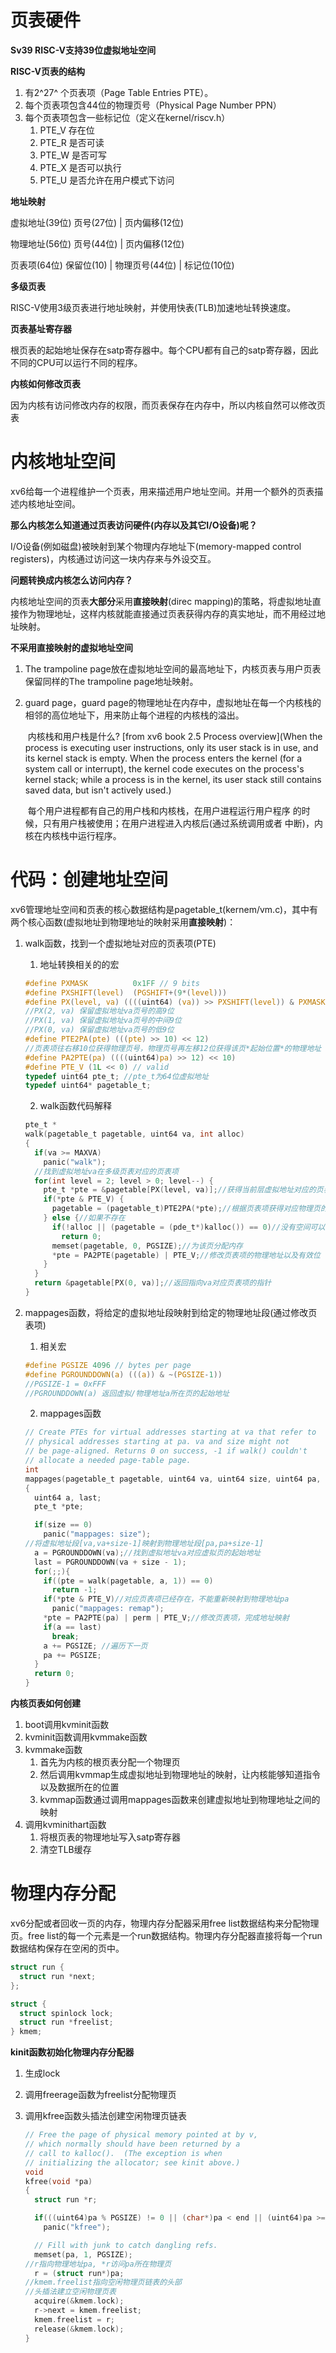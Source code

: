 # 页表硬件

**Sv39 RISC-V支持39位虚拟地址空间**

**RISC-V页表的结构**

1. 有2^27^ 个页表项（Page Table Entries PTE）。
2. 每个页表项包含44位的物理页号（Physical Page Number PPN）
3. 每个页表项包含一些标记位（定义在kernel/riscv.h）
   1. PTE_V 存在位
   2. PTE_R 是否可读
   3. PTE_W 是否可写
   4. PTE_X  是否可以执行
   5. PTE_U 是否允许在用户模式下访问

**地址映射**

虚拟地址(39位)      页号(27位) | 页内偏移(12位)

物理地址(56位)      页号(44位) | 页内偏移(12位)

页表项(64位)          保留位(10) |  物理页号(44位)  |  标记位(10位)

**多级页表**

RISC-V使用3级页表进行地址映射，并使用快表(TLB)加速地址转换速度。

**页表基址寄存器**

根页表的起始地址保存在satp寄存器中。每个CPU都有自己的satp寄存器，因此不同的CPU可以运行不同的程序。

**内核如何修改页表**

因为内核有访问修改内存的权限，而页表保存在内存中，所以内核自然可以修改页表

# 内核地址空间

xv6给每一个进程维护一个页表，用来描述用户地址空间。并用一个额外的页表描述内核地址空间。

**那么内核怎么知道通过页表访问硬件(内存以及其它I/O设备)呢？**

I/O设备(例如磁盘)被映射到某个物理内存地址下(memory-mapped control registers)，内核通过访问这一块内存来与外设交互。

**问题转换成内核怎么访问内存？**

内核地址空间的页表**大部分**采用**直接映射**(direc mapping)的策略，将虚拟地址直接作为物理地址，这样内核就能直接通过页表获得内存的真实地址，而不用经过地址映射。

**不采用直接映射的虚拟地址空间**

1. The trampoline page放在虚拟地址空间的最高地址下，内核页表与用户页表保留同样的The trampoline page地址映射。

2. guard page，guard page的物理地址在内存中，虚拟地址在每一个内核栈的相邻的高位地址下，用来防止每个进程的内核栈的溢出。

   ​	内核栈和用户栈是什么?  [from xv6 book 2.5 Process overview](When the process is
   executing user instructions, only its user stack is in use, and its kernel stack is empty. When the
   process enters the kernel (for a system call or interrupt), the kernel code executes on the process's
   kernel stack; while a process is in the kernel, its user stack still contains saved data, but isn't actively
   used.)

   ​			每个用户进程都有自己的用户栈和内核栈，在用户进程运行用户程序	的时候，只有用户栈被使用；在用户进程进入内核后(通过系统调用或者	中断)，内核在内核栈中运行程序。

# 代码：创建地址空间

xv6管理地址空间和页表的核心数据结构是pagetable_t(kernem/vm.c)，其中有两个核心函数(虚拟地址到物理地址的映射采用**直接映射**)：

1. walk函数，找到一个虚拟地址对应的页表项(PTE)

   1. 地址转换相关的的宏

   ```c
   #define PXMASK          0x1FF // 9 bits
   #define PXSHIFT(level)  (PGSHIFT+(9*(level)))
   #define PX(level, va) ((((uint64) (va)) >> PXSHIFT(level)) & PXMASK)
   //PX(2, va) 保留虚拟地址va页号的高9位
   //PX(1, va) 保留虚拟地址va页号的中间9位
   //PX(0, va) 保留虚拟地址va页号的低9位
   #define PTE2PA(pte) (((pte) >> 10) << 12)
   //页表项往右移10位获得物理页号，物理页号再左移12位获得该页*起始位置*的物理地址
   #define PA2PTE(pa) ((((uint64)pa) >> 12) << 10)
   #define PTE_V (1L << 0) // valid
   typedef uint64 pte_t; //pte_t为64位虚拟地址
   typedef uint64* pagetable_t;
   ```

   2. walk函数代码解释

   ```c
   pte_t *
   walk(pagetable_t pagetable, uint64 va, int alloc)
   {
     if(va >= MAXVA)
       panic("walk");
     //找到虚拟地址va在多级页表对应的页表项
     for(int level = 2; level > 0; level--) {
       pte_t *pte = &pagetable[PX(level, va)];//获得当前层虚拟地址对应的页表项
       if(*pte & PTE_V) {
         pagetable = (pagetable_t)PTE2PA(*pte);//根据页表项获得对应物理页的起始地址
       } else {//如果不存在
         if(!alloc || (pagetable = (pde_t*)kalloc()) == 0)//没有空间可以分配返回0
           return 0;
         memset(pagetable, 0, PGSIZE);//为该页分配内存
         *pte = PA2PTE(pagetable) | PTE_V;//修改页表项的物理地址以及有效位
       }
     }
     return &pagetable[PX(0, va)];//返回指向va对应页表项的指针
   }
   ```

   

2. mappages函数，将给定的虚拟地址段映射到给定的物理地址段(通过修改页表项)

   1. 相关宏

   ```c
   #define PGSIZE 4096 // bytes per page
   #define PGROUNDDOWN(a) (((a)) & ~(PGSIZE-1))
   //PGSIZE-1 = 0xFFF
   //PGROUNDDOWN(a) 返回虚拟/物理地址a所在页的起始地址
   ```
   2. mappages函数

   ```c
   // Create PTEs for virtual addresses starting at va that refer to
   // physical addresses starting at pa. va and size might not
   // be page-aligned. Returns 0 on success, -1 if walk() couldn't
   // allocate a needed page-table page.
   int
   mappages(pagetable_t pagetable, uint64 va, uint64 size, uint64 pa, int perm)
   {
     uint64 a, last;
     pte_t *pte;
   
     if(size == 0)
       panic("mappages: size");
   //将虚拟地址段[va,va+size-1]映射到物理地址段[pa,pa+size-1]
     a = PGROUNDDOWN(va);//找到虚拟地址va对应虚拟页的起始地址
     last = PGROUNDDOWN(va + size - 1);
     for(;;){
       if((pte = walk(pagetable, a, 1)) == 0)
         return -1;
       if(*pte & PTE_V)//对应页表项已经存在，不能重新映射到物理地址pa
         panic("mappages: remap");
       *pte = PA2PTE(pa) | perm | PTE_V;//修改页表项，完成地址映射
       if(a == last)
         break;
       a += PGSIZE; //遍历下一页
       pa += PGSIZE;
     }
     return 0;
   }
   ```

**内核页表如何创建**

1. boot调用kvminit函数
2. kvminit函数调用kvmmake函数
3. kvmmake函数
   1. 首先为内核的根页表分配一个物理页
   2. 然后调用kvmmap生成虚拟地址到物理地址的映射，让内核能够知道指令以及数据所在的位置
   3. kvmmap函数通过调用mappages函数来创建虚拟地址到物理地址之间的映射
4. 调用kvminithart函数
   1. 将根页表的物理地址写入satp寄存器
   2. 清空TLB缓存

# 物理内存分配

xv6分配或者回收一页的内存，物理内存分配器采用free list数据结构来分配物理页。free list的每一个元素是一个run数据结构。物理内存分配器直接将每一个run数据结构保存在空闲的页中。

```c
struct run {
  struct run *next;
};

struct {
  struct spinlock lock;
  struct run *freelist;
} kmem;
```

**kinit函数初始化物理内存分配器**

1. 生成lock

2. 调用freerage函数为freelist分配物理页

3. 调用kfree函数头插法创建空闲物理页链表

   ```c
   // Free the page of physical memory pointed at by v,
   // which normally should have been returned by a
   // call to kalloc().  (The exception is when
   // initializing the allocator; see kinit above.)
   void
   kfree(void *pa)
   {
     struct run *r;
   
     if(((uint64)pa % PGSIZE) != 0 || (char*)pa < end || (uint64)pa >= PHYSTOP)
       panic("kfree");
   
     // Fill with junk to catch dangling refs.
     memset(pa, 1, PGSIZE);
   //r指向物理地址pa, *r访问pa所在物理页
     r = (struct run*)pa;
   //kmem.freelist指向空闲物理页链表的头部
   //头插法建立空闲物理页表
     acquire(&kmem.lock);
     r->next = kmem.freelist;
     kmem.freelist = r;
     release(&kmem.lock);
   }
   ```

   

